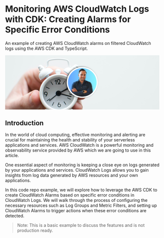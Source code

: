 # Monitoring AWS CloudWatch Logs with CDK: Creating Alarms for Specific Error Conditions

An example of creating AWS CloudWatch alarms on filtered CloudWatch logs using the AWS CDK and TypeScript.

![image](./docs/images/header.png)

## Introduction

In the world of cloud computing, effective monitoring and alerting are crucial for maintaining the health and stability of your serverless applications and services. AWS CloudWatch is a powerful monitoring and observability service provided by AWS which we are going to use in this article.

One essential aspect of monitoring is keeping a close eye on logs generated by your applications and services. CloudWatch Logs allows you to gain insights from log data generated by AWS resources and your own applications.

In this code repo example, we will explore how to leverage the AWS CDK to create CloudWatch Alarms based on specific error conditions in CloudWatch Logs. We will walk through the process of configuring the necessary resources such as Log Groups and Metric Filters, and setting up CloudWatch Alarms to trigger actions when these error conditions are detected.

> Note: This is a basic example to discuss the features and is not production ready.
